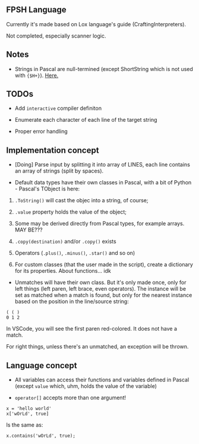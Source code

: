 ## FPSH Language

Currently it's made based on Lox language's guide (CraftingInterpreters).

Not completed, especially scanner logic.

## Notes

* Strings in Pascal are null-termined (except ShortString which is not used with `{$H+}`). [Here.](https://wiki.freepascal.org/Character_and_string_types)

## TODOs

* Add `interactive` compiler definiton

* Enumerate each character of each line of the target string

* Proper error handling

## Implementation concept

* [Doing] Parse input by splitting it into array of LINES, each line contains an array of strings (split by spaces).

* Default data types have their own classes in Pascal, with a bit of Python - Pascal's TObject is here:

1. `.ToString()` will cast the objec into a string, of course;

2. `.value` property holds the value of the object;

3. Some may be derived directly from Pascal types, for example arrays. MAY BE???

4. `.copy(destination)` and/or `.copy()` exists

5. Operators (`.plus()`, `.minus()`, `.star()` and so on)

6. For custom classes (that the user made in the script), create a dictionary for its properties. About functions... idk

* Unmatches will have their own class. But it's only made once, only for left things (left paren, left brace, even operators). The instance will be set as matched when a match is found, but only for the nearest instance based on the position in the line/source string:

```
( ( ) 
0 1 2
```

In VSCode, you will see the first paren red-colored. It does not have a match.

For right things, unless there's an unmatched, an exception will be thrown.

## Language concept

* All variables can access their functions and variables defined in Pascal (except `value` which, uhm, holds the value of the variable)

* `operator[]` accepts more than one argument!

```
x = 'hello world'
x['wOrLd', true]
```

Is the same as:

```
x.contains('wOrLd', true);
```